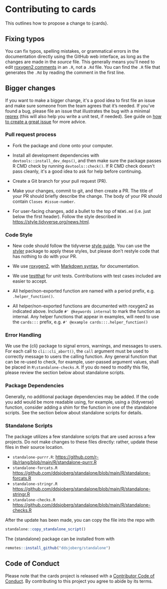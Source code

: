 # Contributing to cards

This outlines how to propose a change to {cards}.

## Fixing typos

You can fix typos, spelling mistakes, or grammatical errors in the documentation directly using the GitHub web interface, as long as the changes are made in the _source_ file. 
This generally means you'll need to edit [roxygen2 comments](https://roxygen2.r-lib.org/articles/roxygen2.html) in an `.R`, not a `.Rd` file. 
You can find the `.R` file that generates the `.Rd` by reading the comment in the first line.

## Bigger changes

If you want to make a bigger change, it's a good idea to first file an issue and make sure someone from the team agrees that it’s needed. 
If you’ve found a bug, please file an issue that illustrates the bug with a minimal 
[reprex](https://www.tidyverse.org/help/#reprex) (this will also help you write a unit test, if needed).
See guide on [how to create a great issue](https://code-review.tidyverse.org/issues/) for more advice.

### Pull request process

*   Fork the package and clone onto your computer. 

*   Install all development dependencies with `devtools::install_dev_deps()`, and then make sure the package passes R CMD check by running `devtools::check()`. 
    If R CMD check doesn't pass cleanly, it's a good idea to ask for help before continuing. 
*   Create a Git branch for your pull request (PR). 

*   Make your changes, commit to git, and then create a PR.
    The title of your PR should briefly describe the change.
    The body of your PR should contain `Closes #issue-number`.

*  For user-facing changes, add a bullet to the top of `NEWS.md` (i.e. just below the first header). Follow the style described in <https://style.tidyverse.org/news.html>.

### Code Style

*   New code should follow the tidyverse [style guide](https://style.tidyverse.org). 
    You can use the [styler](https://CRAN.R-project.org/package=styler) package to apply these styles, but please don't restyle code that has nothing to do with your PR.  

*  We use [roxygen2](https://cran.r-project.org/package=roxygen2), with [Markdown syntax](https://cran.r-project.org/web/packages/roxygen2/vignettes/rd-formatting.html), for documentation.  

*  We use [testthat](https://cran.r-project.org/package=testthat) for unit tests. 
   Contributions with test cases included are easier to accept.  
   
*  All helper/non-exported function are named with a period prefix, e.g. `.helper_function()`.

*  All helper/non-exported functions are documented with roxygen2 as indicated above. 
   Include `#' @keywords internal` to mark the function as internal.
   Any helper functions that appear in examples, will need to use the `cards:::` 
   prefix, e.g. `#' @example cards:::.helper_function()`

### Error Handling

We use the {cli} package to signal errors, warnings, and messages to users.
For each call to `cli::cli_abort()`, the `call` argument must be used to correctly message to users the calling function.
Any general function that can be re-used to check, for example, user-passed argument values, shall be placed in `R\standalone-checks.R`.
If you do need to modify this file, please review the section below about standalone scripts.

### Package Dependencies

Generally, no additional package dependencies may be added.
If the code you add would be more readable using, for example, using a {tidyverse} function, 
consider adding a shim for the function in one of the standalone scripts.
See the section below about standalone scripts for details.

### Standalone Scripts

The package utilizes a few standalone scripts that are used across a few projects.
Do not make changes to these files directly: rather, update these files in their source location.

- `standalone-purrr.R`: https://github.com/r-lib/rlang/blob/main/R/standalone-purrr.R
- `standalone-forcats.R` https://github.com/ddsjoberg/standalone/blob/main/R/standalone-forcats.R
- `standalone-stringr.R` https://github.com/ddsjoberg/standalone/blob/main/R/standalone-stringr.R
- `standalone-checks.R` https://github.com/ddsjoberg/standalone/blob/main/R/standalone-checks.R

After the update has been made, you can copy the file into the repo with 

```r
standalone::copy_standalone_script()
```

The {standalone} package can be installed from with

```r
remotes::install_github("ddsjoberg/standalone")
```

## Code of Conduct

Please note that the cards project is released with a
[Contributor Code of Conduct](CODE_OF_CONDUCT.md). By contributing to this
project you agree to abide by its terms.
